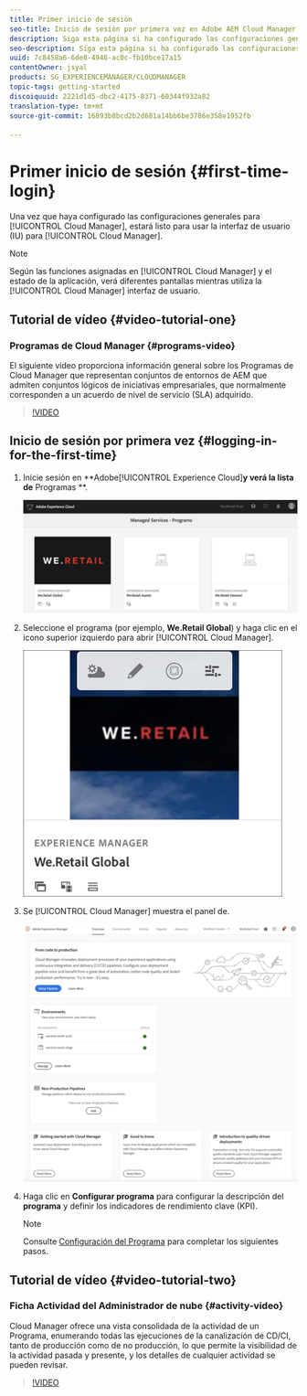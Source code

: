 ```yaml
---
title: Primer inicio de sesión
seo-title: Inicio de sesión por primera vez en Adobe AEM Cloud Manager
description: Siga esta página si ha configurado las configuraciones generales y está listo para usar Cloud Manager por primera vez.
seo-description: Siga esta página si ha configurado las configuraciones generales y está listo para usar Adobe AEM Cloud Manager por primera vez.
uuid: 7c8458a6-6de8-4946-ac0c-fb10bce17a15
contentOwner: jsyal
products: SG_EXPERIENCEMANAGER/CLOUDMANAGER
topic-tags: getting-started
discoiquuid: 2221d1d5-dbc2-4175-8371-60344f932a82
translation-type: tm+mt
source-git-commit: 16893b8bcd2b2d681a14bb6be3786e358e1952fb

---
```



# Primer inicio de sesión {#first-time-login}

Una vez que haya configurado las configuraciones generales para [!UICONTROL Cloud Manager], estará listo para usar la interfaz de usuario (IU) para [!UICONTROL Cloud Manager].

>[!NOTE]
>
>Según las funciones asignadas en [!UICONTROL Cloud Manager] y el estado de la aplicación, verá diferentes pantallas mientras utiliza la [!UICONTROL Cloud Manager] interfaz de usuario.

## Tutorial de vídeo {#video-tutorial-one}

### Programas de Cloud Manager {#programs-video}

El siguiente vídeo proporciona información general sobre los Programas de Cloud Manager que representan conjuntos de entornos de AEM que admiten conjuntos lógicos de iniciativas empresariales, que normalmente corresponden a un acuerdo de nivel de servicio (SLA) adquirido.

>[!VIDEO](https://video.tv.adobe.com/v/26313/)

## Inicio de sesión por primera vez {#logging-in-for-the-first-time}

1. Inicie sesión en **Adobe[!UICONTROL Experience Cloud]**y verá la lista de** Programas **.

   ![](assets/screen_shot_2018-06-04at120643pm.png)

1. Seleccione el programa (por ejemplo, **We.Retail Global**) y haga clic en el icono superior izquierdo para abrir [!UICONTROL Cloud Manager].

   ![](assets/first-timea1.png)

1. Se [!UICONTROL Cloud Manager] muestra el panel de.

   ![](assets/FirstLogin1.png)

1. Haga clic en **Configurar programa** para configurar la descripción del **programa** y definir los indicadores de rendimiento clave (KPI).

   >[!NOTE]
   >
   >Consulte [Configuración del Programa](https://helpx.adobe.com/experience-manager/cloud-manager/using/setting-up-program.html) para completar los siguientes pasos.

## Tutorial de vídeo {#video-tutorial-two}

### Ficha Actividad del Administrador de nube {#activity-video}

Cloud Manager ofrece una vista consolidada de la actividad de un Programa, enumerando todas las ejecuciones de la canalización de CD/CI, tanto de producción como de no producción, lo que permite la visibilidad de la actividad pasada y presente, y los detalles de cualquier actividad se pueden revisar.

>[!VIDEO](https://video.tv.adobe.com/v/26313/)